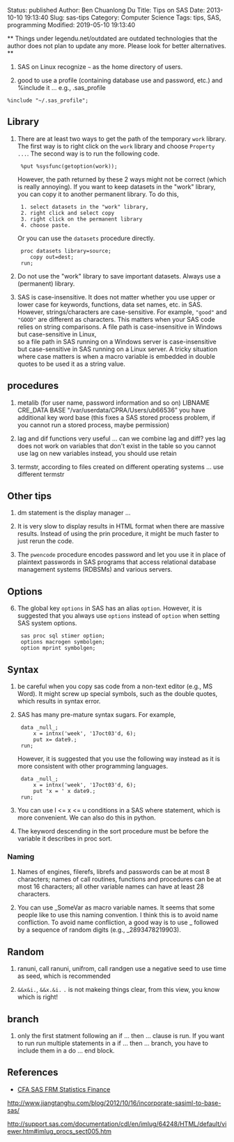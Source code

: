 Status: published
Author: Ben Chuanlong Du
Title: Tips on SAS
Date: 2013-10-10 19:13:40
Slug: sas-tips
Category: Computer Science
Tags: tips, SAS, programming
Modified: 2019-05-10 19:13:40

**
Things under legendu.net/outdated are outdated technologies 
that the author does not plan to update any more. 
Please look for better alternatives.
**
 
1. SAS on Linux recognize `~` as the home directory of users.

2. good to use a profile (containing database use and password, etc.) and %include it ...
    e.g., .sas_profile

```SAS
%include "~/.sas_profile";
```

## Library

1. There are at least two ways to get the path of the temporary `work` library.
    The first way is to right click on the `work` library
    and choose `Property ...`.
    The second way is to run the following code.

        %put %sysfunc(getoption(work));

    However, 
    the path returned by these 2 ways might not be correct (which is really annoying).
    If you want to keep datasets in the "work" library,
    you can copy it to another permanent library.
    To do this, 

        1. select datasets in the "work" library,
        2. right click and select copy
        3. right click on the permanent library
        4. choose paste.

    Or you can use the `datasets` procedure directly.

        proc datasets library=source;
           copy out=dest;
        run;


6. Do not use the "work" library to save important datasets.
    Always use a (permanent) library.

2. SAS is case-insensitive. 
    It does not matter whether you use upper or lower case 
    for keywords, functions, data set names, etc. in SAS.
    However, 
    strings/characters are case-sensitive. 
    For example, 
    `"good"` and `"GOOD"` are different as characters. 
    This matters when your SAS code relies on string comparisons.
    A file path is case-insensitive in Windows but case-sensitive in Linux,  
    so a file path in SAS running on a Windows server is case-insensitive 
    but case-sensitive in SAS running on a Linux server.
    A tricky situation where case matters is 
    when a macro variable is embedded in double quotes 
    to be used it as a string value.


## procedures

1. metalib (for user name, password information and so on)
    LIBNAME CRE_DATA BASE "/var/userdata/CPRA/Users/ub66536”
    you have additional key word base 
    (this fixes a SAS stored process problem, 
    if you cannot run a stored process, maybe permission)

2. lag and dif functions very useful ...
    can we combine lag and diff? yes
    lag does not work on variables that don't exist in the table
    so you cannot use lag on new variables
    instead, you should use retain

6. termstr, according to files created on different operating systems ...
    use different termstr 


## Other tips

1. dm statement is the display manager ...

5. It is very slow to display results in HTML format when there are massive results. 
    Instead of using the prin procedure, it might be much faster to just rerun the code. 

1. The `pwencode` procedure encodes password 
    and let you use it in place of plaintext passwords in SAS programs 
    that access relational database management systems (RDBSMs) and various servers.

## Options

6. The global key `options` in SAS has an alias `option`. 
    However, it is suggested that you always use `options` instead of `option` 
    when setting SAS system options.

        sas proc sql stimer option;
        options macrogen symbolgen;
        option mprint symbolgen;


## Syntax

1. be careful when you copy sas code from a non-text editor (e.g., MS Word).
    It might screw up special symbols, such as the double quotes,
    which results in syntax error.

4. SAS has many pre-mature syntax sugars. For example, 

        data _null_;
            x = intnx('week', '17oct03'd, 6);
            put x= date9.;
        run;

    However, 
    it is suggested that you use the following way instead 
    as it is more consistent with other programming languages.

        data _null_;
            x = intnx('week', '17oct03'd, 6);
            put 'x = ' x date9.;
        run;

1. You can use l <= x <= u conditions in a SAS where statement,
    which is more convenient.
    We can also do this in python.

11. The keyword descending in the sort procedure must be before the variable it describes in proc sort.

### Naming

1. Names of engines, filerefs, librefs and passwords can be at most 8 characters;
    names of call routines, functions and procedures can be at most 16 characters;
    all other variable names can have at least 28 characters.

3. You can use _SomeVar as macro variable names.
    It seems that some people like to use this naming convention.
    I think this is to avoid name confliction.
    To avoid name confliction, 
    a good way is to use _ followed by a sequence of random digits (e.g., _2893478219903).


## Random

1. ranuni, call ranuni, unifrom, call randgen
    use a negative seed to use time as seed,
    which is recommended

4. `&&x&i.`, `&&x.&i.` 
    `.` is not makeing things clear, from this view, you know which is right!

## branch
1. only the first statment following an if ... then ... clause is run.
    If you want to run run multiple statements in a if ... then ... branch,
    you have to include them in a do ... end block.


## References

- [CFA SAS FRM Statistics Finance](http://duanzy.blogspot.com/)


http://www.jiangtanghu.com/blog/2012/10/16/incorporate-sasiml-to-base-sas/

http://support.sas.com/documentation/cdl/en/imlug/64248/HTML/default/viewer.htm#imlug_procs_sect005.htm
